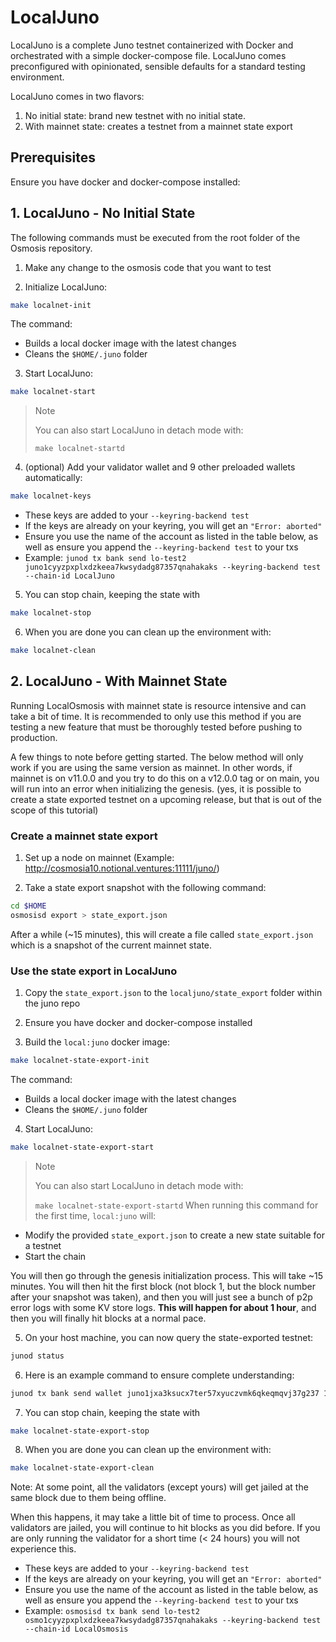 # LocalJuno

LocalJuno is a complete Juno testnet containerized with Docker and orchestrated with a simple docker-compose file. LocalJuno comes preconfigured with opinionated, sensible defaults for a standard testing environment.

LocalJuno comes in two flavors:

1. No initial state: brand new testnet with no initial state. 
2. With mainnet state: creates a testnet from a mainnet state export

## Prerequisites

Ensure you have docker and docker-compose installed:

## 1. LocalJuno - No Initial State

The following commands must be executed from the root folder of the Osmosis repository.

1. Make any change to the osmosis code that you want to test

2. Initialize LocalJuno:

```bash
make localnet-init
```

The command:

- Builds a local docker image with the latest changes
- Cleans the `$HOME/.juno` folder

3. Start LocalJuno:

```bash
make localnet-start
```

> Note
>
> You can also start LocalJuno in detach mode with:
>
> `make localnet-startd`
4. (optional) Add your validator wallet and 9 other preloaded wallets automatically:

```bash
make localnet-keys
```

- These keys are added to your `--keyring-backend test`
- If the keys are already on your keyring, you will get an `"Error: aborted"`
- Ensure you use the name of the account as listed in the table below, as well as ensure you append the `--keyring-backend test` to your txs
- Example: `junod tx bank send lo-test2 juno1cyyzpxplxdzkeea7kwsydadg87357qnahakaks --keyring-backend test --chain-id LocalJuno`

5. You can stop chain, keeping the state with

```bash
make localnet-stop
```

6. When you are done you can clean up the environment with:

```bash
make localnet-clean
```

## 2. LocalJuno - With Mainnet State

Running LocalOsmosis with mainnet state is resource intensive and can take a bit of time.
It is recommended to only use this method if you are testing a new feature that must be thoroughly tested before pushing to production.

A few things to note before getting started. The below method will only work if you are using the same version as mainnet. In other words,
if mainnet is on v11.0.0 and you try to do this on a v12.0.0 tag or on main, you will run into an error when initializing the genesis.
(yes, it is possible to create a state exported testnet on a upcoming release, but that is out of the scope of this tutorial)


### Create a mainnet state export

1. Set up a node on mainnet (Example: http://cosmosia10.notional.ventures:11111/juno/)

2. Take a state export snapshot with the following command:

```sh
cd $HOME
osmosisd export > state_export.json
```

After a while (~15 minutes), this will create a file called `state_export.json` which is a snapshot of the current mainnet state.

### Use the state export in LocalJuno

1. Copy the `state_export.json` to the `localjuno/state_export` folder within the juno repo


2. Ensure you have docker and docker-compose installed


3. Build the `local:juno` docker image:

```bash
make localnet-state-export-init
```

The command:

- Builds a local docker image with the latest changes
- Cleans the `$HOME/.juno` folder

4. Start LocalJuno:

```bash
make localnet-state-export-start
```

> Note
>
> You can also start LocalJuno in detach mode with:
>
> `make localnet-state-export-startd`
When running this command for the first time, `local:juno` will:

- Modify the provided `state_export.json` to create a new state suitable for a testnet
- Start the chain

You will then go through the genesis initialization process. This will take ~15 minutes.
You will then hit the first block (not block 1, but the block number after your snapshot was taken), and then you will just see a bunch of p2p error logs with some KV store logs.
**This will happen for about 1 hour**, and then you will finally hit blocks at a normal pace.


5. On your host machine, you can now query the state-exported testnet:

```sh
junod status
```

6. Here is an example command to ensure complete understanding:

```sh
junod tx bank send wallet juno1jxa3ksucx7ter57xyuczvmk6qkeqmqvj37g237 100000ujuno --chain-id localjuno --keyring-backend test
```

7. You can stop chain, keeping the state with

```bash
make localnet-state-export-stop
```

8. When you are done you can clean up the environment with:

```bash
make localnet-state-export-clean
```

Note: At some point, all the validators (except yours) will get jailed at the same block due to them being offline.

When this happens, it may take a little bit of time to process. Once all validators are jailed, you will continue to hit blocks as you did before.
If you are only running the validator for a short time (< 24 hours) you will not experience this.
- These keys are added to your `--keyring-backend test`
- If the keys are already on your keyring, you will get an `"Error: aborted"`
- Ensure you use the name of the account as listed in the table below, as well as ensure you append the `--keyring-backend test` to your txs
- Example: `osmosisd tx bank send lo-test2 osmo1cyyzpxplxdzkeea7kwsydadg87357qnahakaks --keyring-backend test --chain-id LocalOsmosis`


